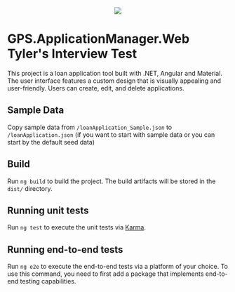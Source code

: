 <div align="center">
    <img src="https://media.licdn.com/dms/image/C560BAQFuy2xtl26-hw/company-logo_200_200/0/1523975442115?e=2147483647&v=beta&t=Ob1jE3IalefYavenAcPliORBG_NukB7PlohQp5VKGBQ"/>
</div>

# GPS.ApplicationManager.Web Tyler's Interview Test

This project is a loan application tool built with .NET, Angular and Material. The user interface features a custom design that is visually appealing and user-friendly. Users can create, edit, and delete applications.

## Sample Data

Copy sample data from `/loanApplication_Sample.json` to `/loanApplication.json` (if you want to start with sample data or you can start by the default seed data)

## Build

Run `ng build` to build the project. The build artifacts will be stored in the `dist/` directory.

## Running unit tests

Run `ng test` to execute the unit tests via [Karma](https://karma-runner.github.io).

## Running end-to-end tests

Run `ng e2e` to execute the end-to-end tests via a platform of your choice. To use this command, you need to first add a package that implements end-to-end testing capabilities.
